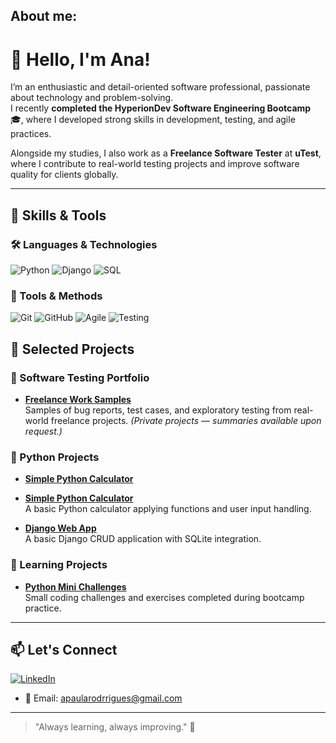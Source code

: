 ## About me:

# 👋 Hello, I'm Ana!

I’m an enthusiastic and detail-oriented software professional, passionate about technology and problem-solving.  
I recently **completed the HyperionDev Software Engineering Bootcamp** 🎓, where I developed strong skills in development, testing, and agile practices.

Alongside my studies, I also work as a **Freelance Software Tester** at **uTest**, where I contribute to real-world testing projects and improve software quality for clients globally.

---

## 🚀 Skills & Tools

### 🛠 Languages & Technologies
![Python](https://img.shields.io/badge/Python-3776AB?style=for-the-badge&logo=python&logoColor=white)
![Django](https://img.shields.io/badge/Django-092E20?style=for-the-badge&logo=django&logoColor=white)
![SQL](https://img.shields.io/badge/SQL-4479A1?style=for-the-badge&logo=postgresql&logoColor=white)

### 🧰 Tools & Methods
![Git](https://img.shields.io/badge/Git-F05032?style=for-the-badge&logo=git&logoColor=white)
![GitHub](https://img.shields.io/badge/GitHub-000000?style=for-the-badge&logo=github&logoColor=white)
![Agile](https://img.shields.io/badge/Agile-02569B?style=for-the-badge&logo=agile&logoColor=white)
![Testing](https://img.shields.io/badge/Testing-6DB33F?style=for-the-badge&logo=testing&logoColor=white)

## 📂 Selected Projects

### 🧪 Software Testing Portfolio
- **[Freelance Work Samples](https://github.com/anaprodriguesuk/testing-portfolio)**  
  Samples of bug reports, test cases, and exploratory testing from real-world freelance projects. *(Private projects — summaries available upon request.)*

### 🐍 Python Projects
- **[Simple Python Calculator](https://github.com/anaprodriguesuk/simple_calculator)**  
- **[Simple Python Calculator]()**  
  A basic Python calculator applying functions and user input handling.

- **[Django Web App](https://github.com/anaprodriguesuk/Sticky_notes-app)**  
  A basic Django CRUD application with SQLite integration.

### 🌱 Learning Projects
- **[Python Mini Challenges](https://github.com/anaprodriguesuk/codingTasks)**  
  Small coding challenges and exercises completed during bootcamp practice.

---

## 📫 Let's Connect
[![LinkedIn](https://img.shields.io/badge/LinkedIn-000000?style=for-the-badge&logo=LinkedIn&logoColor=white)](https://www.linkedin.com/in/ana-rodrigues-943392232/)
- 📧 Email: [apaularodrrigues@gmail.com](mailto:apaularodrrigues@gmail.com)

---

> "Always learning, always improving." 🌱
 


 
